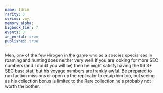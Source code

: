 ```yaml
---
name: Idrin
rarity: 3
series: voy
memory_alpha:
bigbook_tier: 7
events: 0
in_portal: true
published: true
---
```


Meh, one of the few Hirogen in the game who as a species specialises in roaming and hunting does neither very well. If you are looking for more SEC numbers (and I doubt you will be) then he might satisfy having the #6 3* SEC base stat, but his voyage numbers are frankly awful. Be prepared to run faction missions or open up the replicator to equip him too, but seeing as his collection bonus is limited to the Rare collection he's probably not worth the bother.
